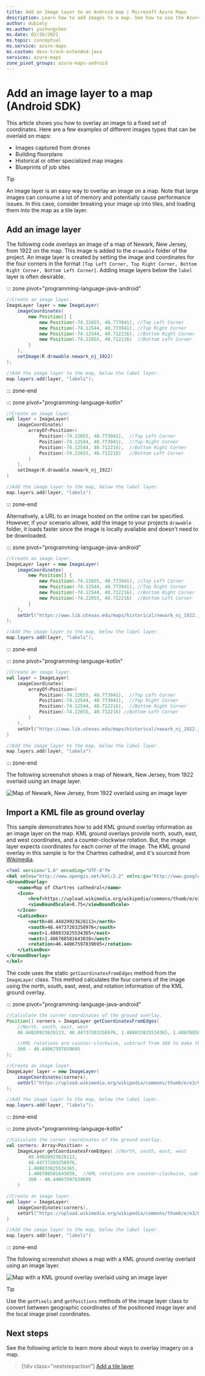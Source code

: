 ```yaml
---
title: Add an Image layer to an Android map | Microsoft Azure Maps
description: Learn how to add images to a map. See how to use the Azure Maps Android SDK to customize image layers and overlay images on fixed sets of coordinates.
author: dubiety
ms.author: yuchungchen 
ms.date: 02/26/2021
ms.topic: conceptual
ms.service: azure-maps
ms.custom: devx-track-extended-java
services: azure-maps
zone_pivot_groups: azure-maps-android
---
```


# Add an image layer to a map (Android SDK)

This article shows you how to overlay an image to a fixed set of coordinates. Here are a few examples of different images types that can be overlaid on maps:

* Images captured from drones
* Building floorplans
* Historical or other specialized map images
* Blueprints of job sites

> [!TIP]
> An image layer is an easy way to overlay an image on a map. Note that large images can consume a lot of memory and potentially cause performance issues. In this case, consider breaking your image up into tiles, and loading them into the map as a tile layer.

## Add an image layer

The following code overlays an image of a map of Newark, New Jersey, from 1922 on the map. This image is added to the `drawable` folder of the project. An image layer is created by setting the image and coordinates for the four corners in the format `[Top Left Corner, Top Right Corner, Bottom Right Corner, Bottom Left Corner]`. Adding image layers below the `label` layer is often desirable.

::: zone pivot="programming-language-java-android"

```java
//Create an image layer.
ImageLayer layer = new ImageLayer(
    imageCoordinates(
        new Position[] {
            new Position(-74.22655, 40.773941), //Top Left Corner
            new Position(-74.12544, 40.773941), //Top Right Corner
            new Position(-74.12544, 40.712216), //Bottom Right Corner
            new Position(-74.22655, 40.712216)  //Bottom Left Corner
        }
    ),
    setImage(R.drawable.newark_nj_1922)
);

//Add the image layer to the map, below the label layer.
map.layers.add(layer, "labels");
```

::: zone-end

::: zone pivot="programming-language-kotlin"

```kotlin
//Create an image layer.
val layer = ImageLayer(
    imageCoordinates(
        arrayOf<Position>(
            Position(-74.22655, 40.773941),  //Top Left Corner
            Position(-74.12544, 40.773941),  //Top Right Corner
            Position(-74.12544, 40.712216),  //Bottom Right Corner
            Position(-74.22655, 40.712216)   //Bottom Left Corner
        )
    ),
    setImage(R.drawable.newark_nj_1922)
)

//Add the image layer to the map, below the label layer.
map.layers.add(layer, "labels")
```

::: zone-end

Alternatively, a URL to an image hosted on the online can be specified. However, if your scenario allows, add the image to your projects `drawable` folder, it loads faster since the image is locally available and doesn't need to be downloaded.

::: zone pivot="programming-language-java-android"

```java
//Create an image layer.
ImageLayer layer = new ImageLayer(
    imageCoordinates(
        new Position[] {
            new Position(-74.22655, 40.773941), //Top Left Corner
            new Position(-74.12544, 40.773941), //Top Right Corner
            new Position(-74.12544, 40.712216), //Bottom Right Corner
            new Position(-74.22655, 40.712216)  //Bottom Left Corner
        }
    ),
    setUrl("https://www.lib.utexas.edu/maps/historical/newark_nj_1922.jpg")
);

//Add the image layer to the map, below the label layer.
map.layers.add(layer, "labels");
```

::: zone-end

::: zone pivot="programming-language-kotlin"

```kotlin
//Create an image layer.
val layer = ImageLayer(
    imageCoordinates(
        arrayOf<Position>(
            Position(-74.22655, 40.773941),  //Top Left Corner
            Position(-74.12544, 40.773941),  //Top Right Corner
            Position(-74.12544, 40.712216),  //Bottom Right Corner
            Position(-74.22655, 40.712216) //Bottom Left Corner
        )
    ),
    setUrl("https://www.lib.utexas.edu/maps/historical/newark_nj_1922.jpg")
)

//Add the image layer to the map, below the label layer.
map.layers.add(layer, "labels")
```

::: zone-end

The following screenshot shows a map of Newark, New Jersey, from 1922 overlaid using an image layer.

![Map of Newark, New Jersey, from 1922 overlaid using an image layer](media/map-add-image-layer-android/android-image-layer.gif)

## Import a KML file as ground overlay

This sample demonstrates how to add KML ground overlay information as an image layer on the map. KML ground overlays provide north, south, east, and west coordinates, and a counter-clockwise rotation. But, the image layer expects coordinates for each corner of the image. The KML ground overlay in this sample is for the Chartres cathedral, and it's sourced from [Wikimedia](https://commons.wikimedia.org/wiki/File:Chartres.svg/overlay.kml).

```xml
<?xml version="1.0" encoding="UTF-8"?>
<kml xmlns="http://www.opengis.net/kml/2.2" xmlns:gx="http://www.google.com/kml/ext/2.2" xmlns:kml="http://www.opengis.net/kml/2.2" xmlns:atom="http://www.w3.org/2005/Atom">
<GroundOverlay>
    <name>Map of Chartres cathedral</name>
    <Icon>
        <href>https://upload.wikimedia.org/wikipedia/commons/thumb/e/e3/Chartres.svg/1600px-Chartres.svg.png</href>
        <viewBoundScale>0.75</viewBoundScale>
    </Icon>
    <LatLonBox>
        <north>48.44820923628113</north>
        <south>48.44737203258976</south>
        <east>1.488833825534365</east>
        <west>1.486788581643038</west>
        <rotation>46.44067597839695</rotation>
    </LatLonBox>
</GroundOverlay>
</kml>
```

The code uses the static `getCoordinatesFromEdges` method from the `ImageLayer` class. This method calculates the four corners of the image using the north, south, east, west, and rotation information of the KML ground overlay.

::: zone pivot="programming-language-java-android"

```java
//Calculate the corner coordinates of the ground overlay.
Position[] corners = ImageLayer.getCoordinatesFromEdges(
    //North, south, east, west
    48.44820923628113, 48.44737203258976, 1.488833825534365, 1.486788581643038,

    //KML rotations are counter-clockwise, subtract from 360 to make them clockwise.
    360 - 46.44067597839695
);

//Create an image layer.
ImageLayer layer = new ImageLayer(
    imageCoordinates(corners),
    setUrl("https://upload.wikimedia.org/wikipedia/commons/thumb/e/e3/Chartres.svg/1600px-Chartres.svg.png")
);

//Add the image layer to the map, below the label layer.
map.layers.add(layer, "labels");
```

::: zone-end

::: zone pivot="programming-language-kotlin"

```kotlin
//Calculate the corner coordinates of the ground overlay.
val corners: Array<Position> =
    ImageLayer.getCoordinatesFromEdges( //North, south, east, west
        48.44820923628113,
        48.44737203258976,
        1.488833825534365,
        1.486788581643038,  //KML rotations are counter-clockwise, subtract from 360 to make them clockwise.
        360 - 46.44067597839695
    )

//Create an image layer.
val layer = ImageLayer(
    imageCoordinates(corners),
    setUrl("https://upload.wikimedia.org/wikipedia/commons/thumb/e/e3/Chartres.svg/1600px-Chartres.svg.png")
)

//Add the image layer to the map, below the label layer.
map.layers.add(layer, "labels")
```

::: zone-end

The following screenshot shows a map with a KML ground overlay overlaid using an image layer.

![Map with a KML ground overlay overlaid using an image layer](media/map-add-image-layer-android/android-ground-overlay.jpg)

> [!TIP]
> Use the `getPixels` and `getPositions` methods of the image layer class to convert between geographic coordinates of the positioned image layer and the local image pixel coordinates.

## Next steps

See the following article to learn more about ways to overlay imagery on a map.

> [!div class="nextstepaction"]
> [Add a tile layer](how-to-add-tile-layer-android-map.md)

